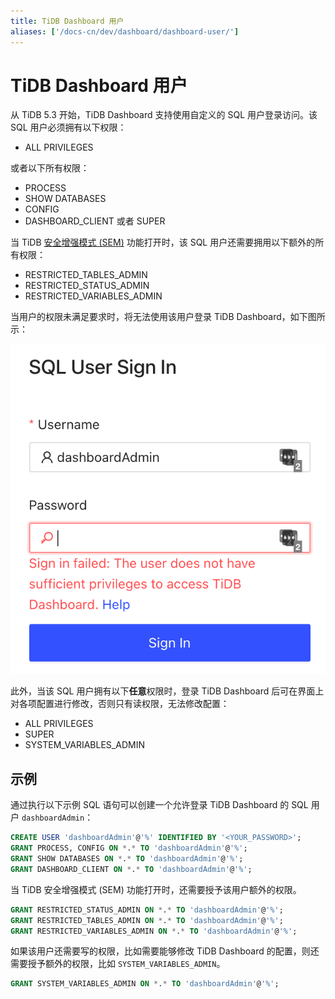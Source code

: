 ```yaml
---
title: TiDB Dashboard 用户
aliases: ['/docs-cn/dev/dashboard/dashboard-user/']
---
```


# TiDB Dashboard 用户

从 TiDB 5.3 开始，TiDB Dashboard 支持使用自定义的 SQL 用户登录访问。该 SQL 用户必须拥有以下权限：

- ALL PRIVILEGES

或者以下所有权限：

- PROCESS
- SHOW DATABASES
- CONFIG
- DASHBOARD_CLIENT 或者 SUPER

当 TiDB [安全增强模式 (SEM)](/system-variables.md#tidb_enable_enhanced_security) 功能打开时，该 SQL 用户还需要拥用以下额外的所有权限：

- RESTRICTED_TABLES_ADMIN
- RESTRICTED_STATUS_ADMIN
- RESTRICTED_VARIABLES_ADMIN

当用户的权限未满足要求时，将无法使用该用户登录 TiDB Dashboard，如下图所示：

![](/media/dashboard/dashboard-user-insufficient-privileges.png)

此外，当该 SQL 用户拥有以下**任意**权限时，登录 TiDB Dashboard 后可在界面上对各项配置进行修改，否则只有读权限，无法修改配置：

- ALL PRIVILEGES
- SUPER
- SYSTEM_VARIABLES_ADMIN

## 示例

通过执行以下示例 SQL 语句可以创建一个允许登录 TiDB Dashboard 的 SQL 用户 `dashboardAdmin`：

```sql
CREATE USER 'dashboardAdmin'@'%' IDENTIFIED BY '<YOUR_PASSWORD>';
GRANT PROCESS, CONFIG ON *.* TO 'dashboardAdmin'@'%';
GRANT SHOW DATABASES ON *.* TO 'dashboardAdmin'@'%';
GRANT DASHBOARD_CLIENT ON *.* TO 'dashboardAdmin'@'%';
```

当 TiDB 安全增强模式 (SEM) 功能打开时，还需要授予该用户额外的权限。

```sql
GRANT RESTRICTED_STATUS_ADMIN ON *.* TO 'dashboardAdmin'@'%';
GRANT RESTRICTED_TABLES_ADMIN ON *.* TO 'dashboardAdmin'@'%';
GRANT RESTRICTED_VARIABLES_ADMIN ON *.* TO 'dashboardAdmin'@'%';
```

如果该用户还需要写的权限，比如需要能够修改 TiDB Dashboard 的配置，则还需要授予额外的权限，比如 `SYSTEM_VARIABLES_ADMIN`。

```sql
GRANT SYSTEM_VARIABLES_ADMIN ON *.* TO 'dashboardAdmin'@'%';
```
